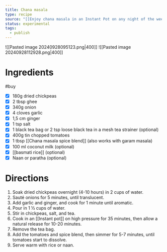 ```yaml
---
title: Chana masala
type: recipe
source: "[[Enjoy chana masala in an Instant Pot on any night of the week]]"
status: experimental
tags:
  - publish
---
```

![[Pasted image 20240928095123.png|400]]
![[Pasted image 20240928112928.png|400]]
# Ingredients
#buy
- [x] 180g dried chickpeas
- [x] 2 tbsp ghee
- [x] 340g onion
- [x] 4 cloves garlic
- [x] 1,5 cm ginger
- [x] 1 tsp salt
- [x] 1 black tea bag or 2 tsp loose black tea in a mesh tea strainer (optional)
- [x] 400g tin chopped tomatoes
- [x] 1 tbsp [[Chana masala spice blend]] (also works with garam masala)
- [x] 100 ml coconut milk (optional)
- [x] [[basmati rice]] (optional)
- [x] Naan or paratha (optional)
# Directions
1. Soak dried chickpeas overnight (4-10 hours) in 2 cups of water.
2. Sauté onions for 5 minutes, until translucent.
3. Add garlic and ginger, and cook for 1 minute until aromatic.
4. Pour in 1 ½ cups of water.
5. Stir in chickpeas, salt, and tea.
6. Cook in an [[Instant pot]] on high pressure for 35 minutes, then allow a natural release for 10-20 minutes.
7. Remove the tea bag.
8. Add the tomatoes and spice blend, then simmer for 5-7 minutes, until tomatoes start to dissolve.
10. Serve warm with rice or naan.